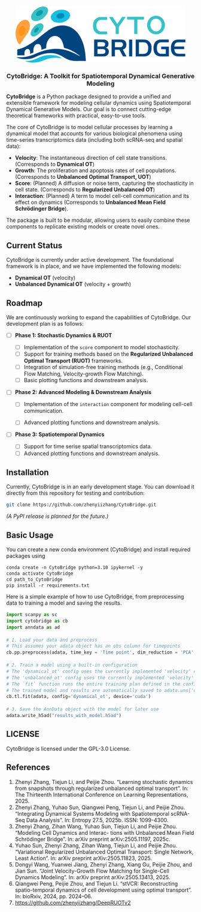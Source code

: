 <!-- PROJECT LOGO -->
<br />
<div align="center">
  <a href="https://github.com/zhenyiizhang/CytoBridge_test/">
    <img src="figures/logo.png" alt="Logo" height="150" style="margin-bottom: 0px;">
  </a>
  
  <h3 align="center">CytoBridge: A Toolkit for Spatiotemporal Dynamical Generative Modeling</h3>

</div>

**CytoBridge** is a Python package designed to provide a unified and extensible framework for modeling cellular dynamics using Spatiotemporal Dynamical Generative Models. Our goal is to connect cutting-edge theoretical frameworks with practical, easy-to-use tools.

The core of CytoBridge is to model cellular processes by learning a dynamical model that accounts for various biological phenomena using time-series transcriptomics data (including both scRNA-seq and spatial data):

  * **Velocity**: The instantaneous direction of cell state transitions. (Corresponds to **Dynamical OT**)
  * **Growth**: The proliferation and apoptosis rates of cell populations. (Corresponds to **Unbalanced Optimal Transport, UOT**)
  * **Score**: (Planned) A diffusion or noise term, capturing the stochasticity in cell state. (Corresponds to **Regularized Unbalanced OT**)
  * **Interaction**: (Planned) A term to model cell-cell communication and its effect on dynamics (Corresponds to **Unbalanced Mean Field Schrödinger Bridge**).

The package is built to be modular, allowing users to easily combine these components to replicate existing models or create novel ones.

## Current Status

CytoBridge is currently under active development. The foundational framework is in place, and we have implemented the following models:

  * **Dynamical OT** (velocity)
  * **Unbalanced Dynamical OT** (velocity + growth)

## Roadmap

We are continuously working to expand the capabilities of CytoBridge. Our development plan is as follows:

  - [ ] **Phase 1: Stochastic Dynamics & RUOT**

      - [ ] Implementation of the `score` component to model stochasticity.
      - [ ] Support for training methods based on the **Regularized Unbalanced Optimal Transport (RUOT)** frameworks.
      - [ ] Integration of simulation-free training methods (e.g., Conditional Flow Matching, Velocity-growth Flow Matching).
      - [ ] Basic plotting functions and downstream analysis.

  - [ ] **Phase 2: Advanced Modeling & Downstream Analysis**

      - [ ] Implementation of the `interaction` component for modeling cell-cell communication.
      - [ ] Advanced plotting functions and downstream analysis.


  - [ ] **Phase 3: Spatiotemporal Dynamics**

      - [ ] Support for time serise spatial transcriptomics data.
      - [ ] Advanced plotting functions and downstream analysis.
## Installation

Currently, CytoBridge is in an early development stage. You can download it directly from this repository for testing and contribution:

```bash
git clone https://github.com/zhenyiizhang/CytoBridge.git
```

*(A PyPI release is planned for the future.)*

## Basic Usage

You can create a new conda environment (CytoBridge) and install required packages using

```vim
conda create -n CytoBridge python=3.10 ipykernel -y
conda activate CytoBridge
cd path_to_CytoBridge
pip install -r requirements.txt
```

Here is a simple example of how to use CytoBridge, from preprocessing data to training a model and saving the results.

```python
import scanpy as sc
import cytobridge as cb
import anndata as ad

# 1. Load your data and preprocess
# This assumes your adata object has an obs column for timepoints
cb.pp.preprocess(adata, time_key = 'Time point', dim_reduction = 'PCA', normalization = True, log1p = True, select_hvg = True)

# 2. Train a model using a built-in configuration
# The 'dynamical_ot' config uses the currently implemented 'velocity' components.
# The 'unbalanced_ot' config uses the currently implemented 'velocity' and 'growth' components.
# The `fit` function runs the entire training plan defined in the config.
# The trained model and results are automatically saved to adata.uns['dynamic_model'], adata.obsm['velocity_latent'], adata.obsm['growth_rate']
cb.tl.fit(adata, config='dynamical_ot', device='cuda')

# 3. Save the AnnData object with the model for later use
adata.write_h5ad("results_with_model.h5ad")
```
## LICENSE

CytoBridge is licensed under the GPL-3.0 License.

## References

1. Zhenyi Zhang, Tiejun Li, and Peijie Zhou. “Learning stochastic dynamics from snapshots through regularized unbalanced optimal transport”. In: The Thirteenth International Conference on Learning Representations, 2025.
2. Zhenyi Zhang, Yuhao Sun, Qiangwei Peng, Tiejun Li, and Peijie Zhou. “Integrating Dynamical Systems Modeling with Spatiotemporal scRNA-Seq Data Analysis”. In: Entropy 27.5, 2025b. ISSN: 1099-4300.
3. Zhenyi Zhang, Zihan Wang, Yuhao Sun, Tiejun Li, and Peijie Zhou. “Modeling Cell Dynamics and Interac- tions with Unbalanced Mean Field Schrödinger Bridge”. In: arXiv preprint arXiv:2505.11197, 2025c.
4. Yuhao Sun, Zhenyi Zhang, Zihan Wang, Tiejun Li, and Peijie Zhou. “Variational Regularized Unbalanced Optimal Transport: Single Network, Least Action”. In: arXiv preprint arXiv:2505.11823, 2025.
5. Dongyi Wang, Yuanwei Jiang, Zhenyi Zhang, Xiang Gu, Peijie Zhou, and Jian Sun. “Joint Velocity-Growth Flow Matching for Single-Cell Dynamics Modeling”. In: arXiv preprint arXiv:2505.13413, 2025.
6. Qiangwei Peng, Peijie Zhou, and Tiejun Li. “stVCR: Reconstructing spatio-temporal dynamics of cell development using optimal transport”. In: bioRxiv, 2024, pp. 2024–06.
7. https://github.com/zhenyiizhang/DeepRUOTv2